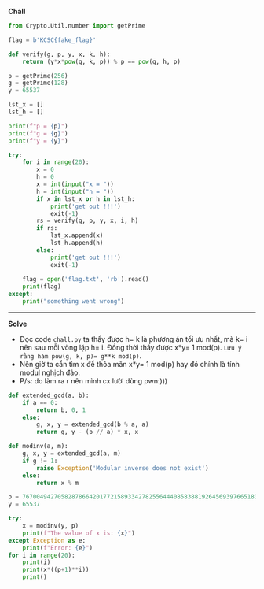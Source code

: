 **Chall**
```Python
from Crypto.Util.number import getPrime

flag = b'KCSC{fake_flag}'

def verify(g, p, y, x, k, h):
    return (y*x*pow(g, k, p)) % p == pow(g, h, p)

p = getPrime(256)
g = getPrime(128)
y = 65537

lst_x = []
lst_h = []

print(f"p = {p}")
print(f"g = {g}")
print(f"y = {y}")

try:
    for i in range(20):
        x = 0
        h = 0
        x = int(input("x = "))
        h = int(input("h = "))
        if x in lst_x or h in lst_h:
            print('get out !!!')
            exit(-1)
        rs = verify(g, p, y, x, i, h)
        if rs:
            lst_x.append(x)
            lst_h.append(h)
        else:
            print('get out !!!')
            exit(-1)
            
    flag = open('flag.txt', 'rb').read()
    print(flag)
except:
    print("something went wrong")

```
-------
**Solve**
- Đọc code `chall.py` ta thấy được h= k là phương án tối ưu nhất, mà k= i nên sau mỗi vòng lặp h= i. Đồng thời thấy được x*y= 1 mod(p). `Lưu ý rằng hàm pow(g, k, p)= g**k mod(p)`.
- Nên giờ ta cần tìm x để thỏa mãn x*y= 1 mod(p) hay đó chính là tính modul nghịch đảo.
- P/s: do làm ra r nên mình cx lười dùng pwn:)))
```Python
def extended_gcd(a, b):
    if a == 0:
        return b, 0, 1
    else:
        g, x, y = extended_gcd(b % a, a)
        return g, y - (b // a) * x, x

def modinv(a, m):
    g, x, y = extended_gcd(a, m)
    if g != 1:
        raise Exception('Modular inverse does not exist')
    else:
        return x % m

p = 76700494270582878664201772158933427825564440858388192645693976651835849252291  # Thay đổi p nha mng.
y = 65537

try:
    x = modinv(y, p)
    print(f"The value of x is: {x}")
except Exception as e:
    print(f"Error: {e}")
for i in range(20):
    print(i)
    print(x*((p+1)**i))
    print()

```
